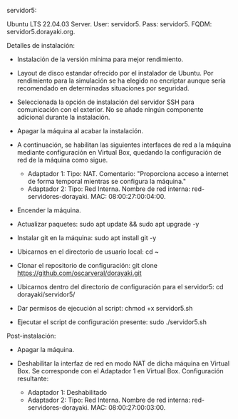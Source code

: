servidor5:

Ubuntu LTS 22.04.03 Server. 
User: servidor5. 
Pass: servidor5. 
FQDM: servidor5.dorayaki.org.

Detalles de instalación:

- Instalación de la versión mínima para mejor rendimiento.

- Layout de disco estandar ofrecido por el instalador de Ubuntu. Por rendimiento
	para la simulación se ha elegido no encriptar aunque sería recomendado en 
	determinadas situaciones por seguridad.

- Seleccionada la opción de instalación del servidor SSH para comunicación con 
	el exterior. No se añade ningún componente adicional durante la instalación.

- Apagar la máquina al acabar la instalación.

- A continuación, se habilitan las siguientes interfaces de red a la máquina 
	mediante configuración en Virtual Box, quedando la configuración de red de 
	la máquina como sigue.

	* Adaptador 1:
		Tipo: NAT.
		Comentario: "Proporciona acceso a internet de forma temporal mientras 
					se configura la máquina."
	* Adaptador 2:
		Tipo: Red Interna.
		Nombre de red interna: red-servidores-dorayaki.
		MAC: 08:00:27:00:04:00.
	
- Encender la máquina.
- Actualizar paquetes: sudo apt update && sudo apt upgrade -y
- Instalar git en la máquina: sudo apt install git -y
- Ubicarnos en el directorio de usuario local: cd ~
- Clonar el repositorio de configuración: 
	git clone https://github.com/oscarveral/dorayaki.git
- Ubicarnos dentro del directorio de configuración para el servidor5: 
	cd dorayaki/servidor5/
- Dar permisos de ejecución al script: chmod +x servidor5.sh
- Ejecutar el script de configuración presente: sudo ./servidor5.sh

Post-instalación:

- Apagar la máquina.
- Deshabilitar la interfaz de red en modo NAT de dicha máquina en Virtual Box. 
	Se corresponde con el Adaptador 1 en Virtual Box. Configuración resultante:

	* Adaptador 1:
		Deshabilitado
	* Adaptador 2:
		Tipo: Red Interna.
		Nombre de red interna: red-servidores-dorayaki.
		MAC: 08:00:27:00:03:00.
